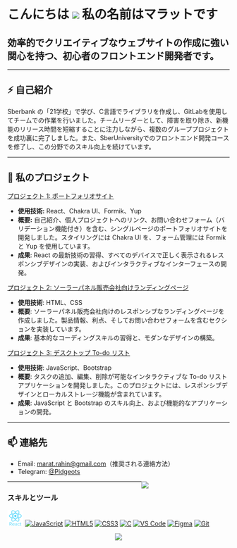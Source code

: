 # こんにちは <img src="https://github.com/sciencepal/sciencepal/blob/master/assets/Hi.gif" width="29px"> 私の名前はマラットです

## 効率的でクリエイティブなウェブサイトの作成に強い関心を持つ、初心者のフロントエンド開発者です。

---

## ⚡ 自己紹介

Sberbank の「21学校」で学び、C言語でライブラリを作成し、GitLabを使用してチームでの作業を行いました。チームリーダーとして、障害を取り除き、新機能のリリース時間を短縮することに注力しながら、複数のグループプロジェクトを成功裏に完了しました。また、SberUniversityでのフロントエンド開発コースを修了し、この分野でのスキル向上を続けています。

---

## 📂 私のプロジェクト

[プロジェクト 1: ポートフォリオサイト](https://pidgeots.github.io/portfolio/)
- **使用技術:** React、Chakra UI、Formik、Yup
- **概要:** 自己紹介、個人プロジェクトへのリンク、お問い合わせフォーム（バリデーション機能付き）を含む、シングルページのポートフォリオサイトを開発しました。スタイリングには Chakra UI を、フォーム管理には Formik と Yup を使用しています。
- **成果**: React の最新技術の習得、すべてのデバイスで正しく表示されるレスポンシブデザインの実装、およびインタラクティブなインターフェースの開発。

[プロジェクト 2: ソーラーパネル販売会社向けランディングページ](https://pidgeots.github.io/sberuniversity-project/)
- **使用技術**: HTML、CSS
- **概要**: ソーラーパネル販売会社向けのレスポンシブなランディングページを作成しました。製品情報、利点、そしてお問い合わせフォームを含むセクションを実装しています。
- **成果**: 基本的なコーディングスキルの習得と、モダンなデザインの構築。
  
[プロジェクト 3: デスクトップ To-do リスト](https://pidgeots.github.io/to-do-list/)
- **使用技術**: JavaScript、Bootstrap
- **概要**: タスクの追加、編集、削除が可能なインタラクティブな To-do リストアプリケーションを開発しました。このプロジェクトには、レスポンシブデザインとローカルストレージ機能が含まれています。
- **成果**: JavaScript と Bootstrap のスキル向上、および機能的なアプリケーションの開発。


---

## 📫 連絡先

- Email: [marat.rahin@gmail.com](mailto:marat.rahin@gmail.com)（推奨される連絡方法）
- Telegram: [@Pidgeots](https://t.me/Pidgeots)

<img align='right' src='https://user-images.githubusercontent.com/5713670/87202985-820dcb80-c2b6-11ea-9f56-7ec461c497c3.gif' width='200"'>

---

### スキルとツール

<p align="left">
<a href="https://reactjs.org/" target="_blank" rel="noreferrer"><img src="https://raw.githubusercontent.com/devicons/devicon/master/icons/react/react-original-wordmark.svg" width="36" height="36" alt="React" /></a>
<a href="https://developer.mozilla.org/en-US/docs/Web/JavaScript" target="_blank" rel="noreferrer"><img src="https://raw.githubusercontent.com/danielcranney/readme-generator/main/public/icons/skills/javascript-colored.svg" width="36" height="36" alt="JavaScript" /></a>
<a href="https://developer.mozilla.org/en-US/docs/Glossary/HTML5" target="_blank" rel="noreferrer"><img src="https://raw.githubusercontent.com/danielcranney/readme-generator/main/public/icons/skills/html5-colored.svg" width="36" height="36" alt="HTML5" /></a>
<a href="https://www.w3.org/TR/CSS/#css" target="_blank" rel="noreferrer"><img src="https://raw.githubusercontent.com/danielcranney/readme-generator/main/public/icons/skills/css3-colored.svg" width="36" height="36" alt="CSS3" /></a>
<a href="https://docs.microsoft.com/en-us/cpp/?view=msvc-170" target="_blank" rel="noreferrer"><img src="https://raw.githubusercontent.com/danielcranney/readme-generator/main/public/icons/skills/c-colored.svg" width="36" height="36" alt="C" /></a>
<a href="https://code.visualstudio.com/" target="_blank" rel="noreferrer"><img src="https://raw.githubusercontent.com/danielcranney/readme-generator/main/public/icons/skills/visualstudiocode.svg" width="36" height="36" alt="VS Code" /></a>
<a href="https://www.figma.com/" target="_blank" rel="noreferrer"><img src="https://raw.githubusercontent.com/danielcranney/readme-generator/main/public/icons/skills/figma-colored.svg" width="36" height="36" alt="Figma" /></a>
<a href="https://git-scm.com/" target="_blank" rel="noreferrer"><img src="https://raw.githubusercontent.com/danielcranney/readme-generator/main/public/icons/skills/git-colored.svg" width="36" height="36" alt="Git" /></a>
</p>

<p align="center">
  <img src="https://capsule-render.vercel.app/api?type=waving&color=gradient&height=60&section=footer&width=100"/>
</p>
